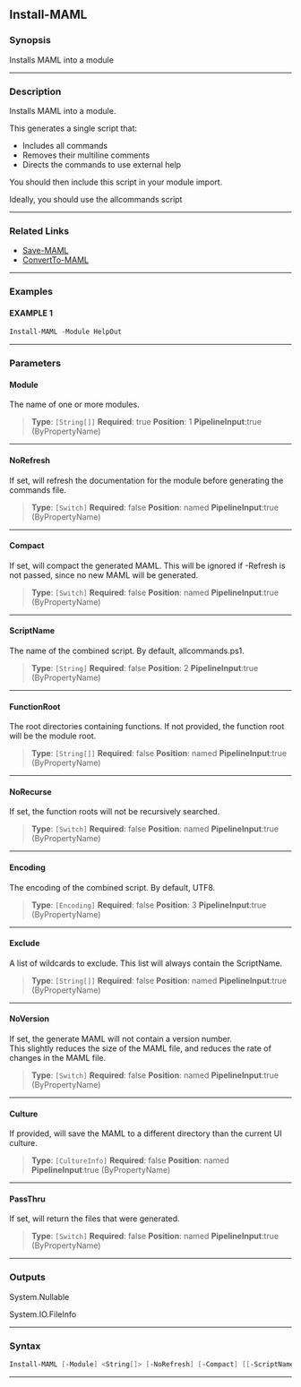 
Install-MAML
------------
### Synopsis
Installs MAML into a module

---
### Description

Installs MAML into a module.  

This generates a single script that: 
* Includes all commands
* Removes their multiline comments
* Directs the commands to use external help

You should then include this script in your module import.

Ideally, you should use the allcommands script

---
### Related Links
* [Save-MAML](Save-MAML.md)
* [ConvertTo-MAML](ConvertTo-MAML.md)
---
### Examples
#### EXAMPLE 1
```PowerShell
Install-MAML -Module HelpOut
```

---
### Parameters
#### **Module**

The name of one or more modules.



> **Type**: ```[String[]]```
> **Required**: true
> **Position**: 1
> **PipelineInput**:true (ByPropertyName)
---
#### **NoRefresh**

If set, will refresh the documentation for the module before generating the commands file.



> **Type**: ```[Switch]```
> **Required**: false
> **Position**: named
> **PipelineInput**:true (ByPropertyName)
---
#### **Compact**

If set, will compact the generated MAML.  This will be ignored if -Refresh is not passed, since no new MAML will be generated.



> **Type**: ```[Switch]```
> **Required**: false
> **Position**: named
> **PipelineInput**:true (ByPropertyName)
---
#### **ScriptName**

The name of the combined script.  By default, allcommands.ps1.



> **Type**: ```[String]```
> **Required**: false
> **Position**: 2
> **PipelineInput**:true (ByPropertyName)
---
#### **FunctionRoot**

The root directories containing functions.  If not provided, the function root will be the module root.



> **Type**: ```[String[]]```
> **Required**: false
> **Position**: named
> **PipelineInput**:true (ByPropertyName)
---
#### **NoRecurse**

If set, the function roots will not be recursively searched.



> **Type**: ```[Switch]```
> **Required**: false
> **Position**: named
> **PipelineInput**:true (ByPropertyName)
---
#### **Encoding**

The encoding of the combined script.  By default, UTF8.



> **Type**: ```[Encoding]```
> **Required**: false
> **Position**: 3
> **PipelineInput**:true (ByPropertyName)
---
#### **Exclude**

A list of wildcards to exclude.  This list will always contain the ScriptName.



> **Type**: ```[String[]]```
> **Required**: false
> **Position**: named
> **PipelineInput**:true (ByPropertyName)
---
#### **NoVersion**

If set, the generate MAML will not contain a version number.  
This slightly reduces the size of the MAML file, and reduces the rate of changes in the MAML file.



> **Type**: ```[Switch]```
> **Required**: false
> **Position**: named
> **PipelineInput**:true (ByPropertyName)
---
#### **Culture**

If provided, will save the MAML to a different directory than the current UI culture.



> **Type**: ```[CultureInfo]```
> **Required**: false
> **Position**: named
> **PipelineInput**:true (ByPropertyName)
---
#### **PassThru**

If set, will return the files that were generated.



> **Type**: ```[Switch]```
> **Required**: false
> **Position**: named
> **PipelineInput**:true (ByPropertyName)
---
### Outputs
System.Nullable


System.IO.FileInfo


---
### Syntax
```PowerShell
Install-MAML [-Module] <String[]> [-NoRefresh] [-Compact] [[-ScriptName] <String>] [-FunctionRoot <String[]>] [-NoRecurse] [[-Encoding] <Encoding>] [-Exclude <String[]>] [-NoVersion] [-Culture <CultureInfo>] [-PassThru] [<CommonParameters>]
```
---


